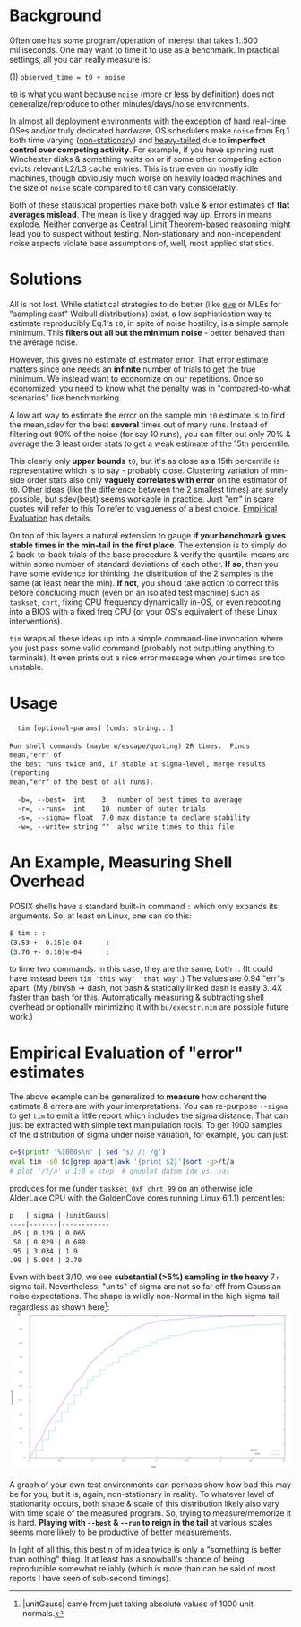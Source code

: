 Background
==========
Often one has some program/operation of interest that takes 1..500 milliseconds.
One may want to time it to use as a benchmark.  In practical settings, all you
can really measure is:

(1) `observed_time = t0 + noise`

`t0` is what you want because `noise` (more or less by definition) does not
generalize/reproduce to other minutes/days/noise environments.

In almost all deployment environments with the exception of hard real-time OSes
and/or truly dedicated hardware, OS schedulers make `noise` from Eq.1 both time
varying ([non-stationary](https://en.wikipedia.org/wiki/Stationary_process)) and
[heavy-tailed](https://en.wikipedia.org/wiki/Heavy-tailed_distribution) due to
**imperfect control over competing activity**. For example, if you have spinning
rust Winchester disks & something waits on or if some other competing action
evicts relevant L2/L3 cache entries.  This is true even on mostly idle machines,
though obviously much worse on heavily loaded machines and the size of `noise`
scale compared to `t0` can vary considerably.

Both of these statistical properties make both value & error estimates of **flat
averages mislead**.  The mean is likely dragged way up. Errors in means explode.
Neither converge as [Central Limit
Theorem](https://en.wikipedia.org/wiki/Central_limit_theorem)-based reasoning
might lead you to suspect without testing.  Non-stationary and non-independent
noise aspects violate base assumptions of, well, most applied statistics.

Solutions
=========
All is not lost.  While statistical strategies to do better (like [eve](eve.md)
or MLEs for "sampling cast" Weibull distributions) exist, a low sophistication
way to estimate reproducibly Eq.1's `t0`, in spite of noise hostility, is a
simple sample minimum.  This **filters out all but the minimum noise** - better
behaved than the average noise.

However, this gives no estimate of estimator error.  That error estimate matters
since one needs an **infinite** number of trials to get the true minimum.  We
instead want to economize on our repetitions.  Once so economized, you need to
know what the penalty was in "compared-to-what scenarios" like benchmarking.

A low art way to estimate the error on the sample min `t0` estimate is to find
the mean,sdev for the best **several** times out of many runs.  Instead of
filtering out 90% of the noise (for say 10 runs), you can filter out only 70% &
average the 3 least order stats to get a weak estimate of the 15th percentile.

This clearly only **upper bounds** `t0`, but it's as close as a 15th percentile
is representative which is to say - probably close.  Clustering variation of
min-side order stats also only **vaguely correlates with error** on the
estimator of `t0`.  Other ideas (like the difference between the 2 smallest
times) are surely possible, but sdev(best) seems workable in practice.  Just
"err" in scare quotes will refer to this To refer to vagueness of a best choice.
[Empirical Evaluation](#empirical-evaluation-of-t0-error-estimates) has details.

On top of this layers a natural extension to gauge **if your benchmark gives
stable times in the min-tail in the first place**.  The extension is to simply
do 2 back-to-back trials of the base procedure & verify the quantile-means are
within some number of standard deviations of each other.  **If so**, then you
have some evidence for thinking the distribution of the 2 samples is the same
(at least near the min).  **If not**, you should take action to correct this
before concluding much (even on an isolated test machine) such as `taskset`,
`chrt`, fixing CPU frequency dynamically in-OS, or even rebooting into a BIOS
with a fixed freq CPU (or your OS's equivalent of these Linux interventions).

`tim` wraps all these ideas up into a simple command-line invocation where you
just pass some valid command (probably not outputting anything to terminals).
It even prints out a nice error message when your times are too unstable.

Usage
=====
```
  tim [optional-params] [cmds: string...]

Run shell commands (maybe w/escape/quoting) 2R times.  Finds mean,"err" of
the best runs twice and, if stable at sigma-level, merge results (reporting
mean,"err" of the best of all runs).

  -b=, --best=  int    3   number of best times to average
  -r=, --runs=  int    10  number of outer trials
  -s=, --sigma= float  7.0 max distance to declare stability
  -w=, --write= string ""  also write times to this file
```

An Example, Measuring Shell Overhead
====================================
POSIX shells have a standard built-in command `:` which only expands its
arguments.  So, at least on Linux, one can do this:
```sh
$ tim : :
(3.53 +- 0.15)e-04      :
(3.70 +- 0.10)e-04      :
```
to time two commands.  In this case, they are the same, both `:`.  (It could
have instead been `tim 'this way' 'that way'`.)  The values are 0.94 "err"s
apart.  (My /bin/sh -> dash, not bash & statically linked dash is easily 3..4X
faster than bash for this.  Automatically measuring & subtracting shell overhead
or optionally minimizing it with `bu/execstr.nim` are possible future work.)

Empirical Evaluation of "error" estimates
=========================================
The above example can be generalized to **measure** how coherent the estimate &
errors are with your interpretations.  You can re-purpose `--sigma` to get `tim`
to emit a little report which includes the sigma distance.  That can just be
extracted with simple text manipulation tools.  To get 1000 samples of the
distribution of sigma under noise variation, for example, you can just:
```sh
c=$(printf '%1000s\n' | sed 's/ /: /g')
eval tim -s0 $c|grep apart|awk '{print $2}'|sort -g>/t/a
# plot '/t/a' u 1:0 w step  # gnuplot datum idx vs. val
```
produces for me (under `taskset 0xF chrt 99` on an otherwise idle AlderLake CPU
with the GoldenCove cores running Linux 6.1.1) percentiles:

    p   | sigma | |unitGauss|
    ----|-------|------------
    .05 | 0.129 | 0.065
    .50 | 0.829 | 0.688
    .95 | 3.034 | 1.9
    .99 | 5.084 | 2.70

Even with best 3/10, we see **substantial (>5%) sampling in the heavy** 7+ sigma
tail.  Nevertheless, "units" of sigma are not so far off from Gaussian noise
expectations.  The shape is wildly non-Normal in the high sigma tail regardless
as shown here[^1]: ![tim Actual](timActual.png)

A graph of your own test environments can perhaps show how bad this may be for
you, but it is, again, non-stationary in reality.  To whatever level of
stationarity occurs, both shape & scale of this distribution likely also vary
with time scale of the measured program.  So, trying to measure/memorize it is
hard.  **Playing with `--best` & `--run` to reign in the tail** at various
scales seems more likely to be productive of better measurements.

In light of all this, this best n of m idea twice is only a "something is better
than nothing" thing.  It at least has a snowball's chance of being reproducible
somewhat reliably (which is more than can be said of most reports I have seen of
sub-second timings).

[^1]: |unitGauss| came from just taking absolute values of 1000 unit normals.
